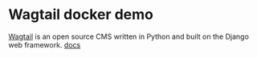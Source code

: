 # Wagtail docker demo

[Wagtail](https://github.com/torchbox/wagtail/)
is an open source CMS written in Python and built on the Django web framework. 
[docs](https://wagtail.readthedocs.org/)
